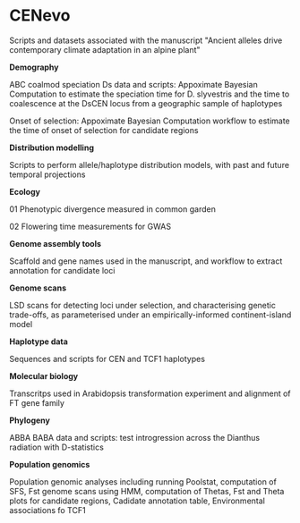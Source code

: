 # CENevo
Scripts and datasets associated with the manuscript "Ancient alleles drive contemporary climate adaptation in an alpine plant"

**Demography**

ABC coalmod speciation Ds data and scripts: Appoximate Bayesian Computation to estimate the speciation time for D. slyvestris and the time to coalescence at the DsCEN locus from a geographic sample of haplotypes

Onset of selection: Appoximate Bayesian Computation workflow to estimate the time of onset of selection for candidate regions

**Distribution modelling**

Scripts to perform allele/haplotype distribution models, with past and future temporal projections

**Ecology**

01 Phenotypic divergence measured in common garden

02 Flowering time measurements for GWAS

**Genome assembly tools**

Scaffold and gene names used in the manuscript, and workflow to extract annotation for candidate loci

**Genome scans**

LSD scans for detecting loci under selection, and characterising genetic trade-offs, as parameterised under an empirically-informed continent-island model

**Haplotype data**

Sequences and scripts for CEN and TCF1 haplotypes

**Molecular biology**

Transcritps used in Arabidopsis transformation experiment and alignment of FT gene family

**Phylogeny**

ABBA BABA data and scripts: test introgression across the Dianthus radiation with D-statistics

**Population genomics**

Population genomic analyses including running Poolstat, computation of SFS, Fst genome scans using HMM, computation of Thetas, Fst and Theta plots for candidate regions, Cadidate annotation table, Environmental associations fo TCF1